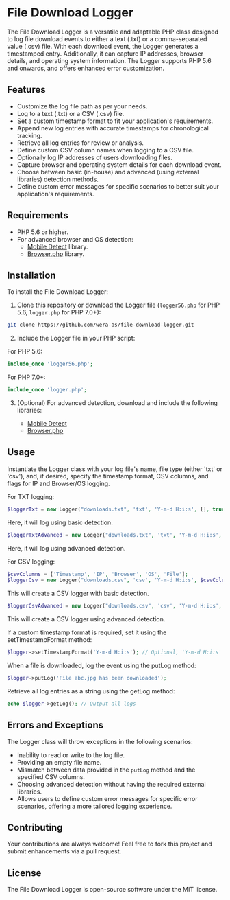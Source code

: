 # File Download Logger

The File Download Logger is a versatile and adaptable PHP class designed to log file download events to either a text (.txt) or a comma-separated value (.csv) file. With each download event, the Logger generates a timestamped entry. Additionally, it can capture IP addresses, browser details, and operating system information. The Logger supports PHP 5.6 and onwards, and offers enhanced error customization.
## Features

- Customize the log file path as per your needs.
- Log to a text (.txt) or a CSV (.csv) file.
- Set a custom timestamp format to fit your application's requirements.
- Append new log entries with accurate timestamps for chronological tracking.
- Retrieve all log entries for review or analysis.
- Define custom CSV column names when logging to a CSV file.
- Optionally log IP addresses of users downloading files.
- Capture browser and operating system details for each download event.
- Choose between basic (in-house) and advanced (using external libraries) detection methods.
- Define custom error messages for specific scenarios to better suit your application's requirements.

## Requirements

- PHP 5.6 or higher.
- For advanced browser and OS detection:
  - [Mobile Detect](https://github.com/serbanghita/Mobile-Detect) library.
  - [Browser.php](https://github.com/cbschuld/Browser.php) library.

## Installation

To install the File Download Logger:

1. Clone this repository or download the Logger file (`logger56.php` for PHP 5.6, `logger.php` for PHP 7.0+):

```bash
git clone https://github.com/wera-as/file-download-logger.git
```

2. Include the Logger file in your PHP script:

For PHP 5.6:

```php
include_once 'logger56.php';
```

For PHP 7.0+:

```php
include_once 'logger.php';
```

3. (Optional) For advanced detection, download and include the following libraries:

   - [Mobile Detect](https://github.com/serbanghita/Mobile-Detect)
   - [Browser.php](https://github.com/cbschuld/Browser.php)

## Usage

Instantiate the Logger class with your log file's name, file type (either 'txt' or 'csv'), and, if desired, specify the timestamp format, CSV columns, and flags for IP and Browser/OS logging.

For TXT logging:

```php
$loggerTxt = new Logger("downloads.txt", 'txt', 'Y-m-d H:i:s', [], true, true, false);
```

Here, it will log using basic detection.

```php
$loggerTxtAdvanced = new Logger("downloads.txt", 'txt', 'Y-m-d H:i:s', [], true, true, true, 'path/to/MobileDetect.php', 'path/to/Browser.php');
```

Here, it will log using advanced detection.

For CSV logging:

```php
$csvColumns = ['Timestamp', 'IP', 'Browser', 'OS', 'File'];
$loggerCsv = new Logger("downloads.csv", 'csv', 'Y-m-d H:i:s', $csvColumns, true, true, false);
```

This will create a CSV logger with basic detection.

```php
$loggerCsvAdvanced = new Logger("downloads.csv", 'csv', 'Y-m-d H:i:s', $csvColumns, true, true, true, 'path/to/MobileDetect.php', 'path/to/Browser.php');
```

This will create a CSV logger using advanced detection.

If a custom timestamp format is required, set it using the setTimestampFormat method:

```php
$logger->setTimestampFormat('Y-m-d H:i:s'); // Optional, 'Y-m-d H:i:s' is the default
```

When a file is downloaded, log the event using the putLog method:

```php
$logger->putLog('File abc.jpg has been downloaded');
```

Retrieve all log entries as a string using the getLog method:

```php
echo $logger->getLog(); // Output all logs
```

## Errors and Exceptions

The Logger class will throw exceptions in the following scenarios:

- Inability to read or write to the log file.
- Providing an empty file name.
- Mismatch between data provided in the `putLog` method and the specified CSV columns.
- Choosing advanced detection without having the required external libraries.
- Allows users to define custom error messages for specific error scenarios, offering a more tailored logging experience.

## Contributing

Your contributions are always welcome! Feel free to fork this project and submit enhancements via a pull request.

## License

The File Download Logger is open-source software under the MIT license.
